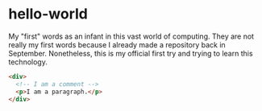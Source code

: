 # hello-world
My "first" words as an infant in this vast world of computing.
They are not really my first words because I already made a repository back in September.
Nonetheless, this is my official first try and trying to learn this technology.

```html
<div>
  <!-- I am a comment -->
  <p>I am a paragraph.</p>
</div>
```
